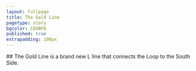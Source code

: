 ```yaml
---
layout: fullpage
title: The Gold Line
pagetype: story
bgcolor: C89BF6
published: true
extrapadding: 100px
---
```


<div class="mapstage"></div>
## The Gold Line is a brand new L line that connects the Loop to the South Side.
